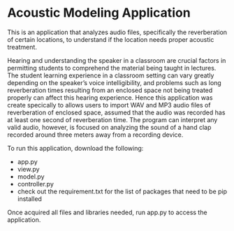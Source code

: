 # Acoustic Modeling Application
This is an application that analyzes audio files, specifically the reverberation of certain locations, to understand if the location needs proper acoustic treatment.

Hearing and understanding the speaker in a classroom are crucial factors in permitting students to comprehend the material being taught in lectures. The student learning experience in a classroom setting can vary greatly depending on the speaker’s voice intelligibility, and problems such as long reverberation times resulting from an enclosed space not being treated properly can affect this hearing experience. 
Hence this application was create specically to allows users to import WAV and MP3 audio files of reverberation of enclosed space, assumed that the audio was recorded has at least one second of reverberation time. The program can interpret any valid audio, however, is focused on analyzing the sound of a hand clap recorded around three meters away from a recording device. 

To run this application, download the following:
- app.py
- view.py
- model.py
- controller.py
- check out the requirement.txt for the list of packages that need to be pip installed

Once acquired all files and libraries needed, run app.py to access the application.
